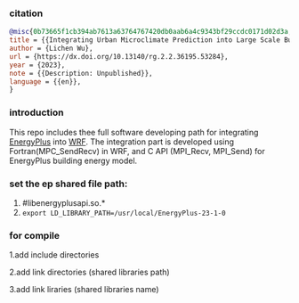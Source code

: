 ### citation

```bibtex
@misc{0b73665f1cb394ab7613a63764767420db0aab6a4c9343bf29ccdc0171d02d3a,
title = {{Integrating Urban Microclimate Prediction into Large Scale Building Energy Modeling ...}},
author = {Lichen Wu},
url = {https://dx.doi.org/10.13140/rg.2.2.36195.53284},
year = {2023},
note = {{Description: Unpublished}},
language = {{en}},
}
```

### introduction

This repo includes thee full software developing path for integrating [EnergyPlus](https://github.com/NREL/EnergyPlus) into [WRF](https://github.com/wrf-model/WRF).
The integration part is developed using Fortran(MPC_SendRecv) in WRF, and C API (MPI_Recv, MPI_Send) for EnergyPlus building energy model.

### set the ep shared file path:
1. #libenergyplusapi.so.*
2. `export LD_LIBRARY_PATH=/usr/local/EnergyPlus-23-1-0`

### for compile
1.add include directories

2.add link directories (shared libraries path)

3.add link liraries (shared libraries name)


